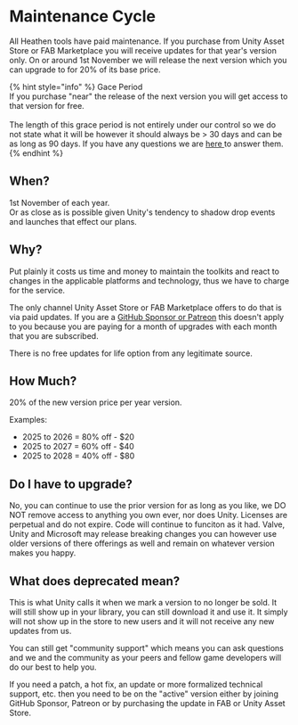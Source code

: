 # Maintenance Cycle

All Heathen tools have paid maintenance. If you purchase from Unity Asset Store or FAB Marketplace you will receive updates for that year's version only. On or around 1st November we will release the next version which you can upgrade to for 20% of its base price.

{% hint style="info" %}
Gace Period\
If you purchase "near" the release of the next version you will get access to that version for free. \
\
The length of this grace period is not entirely under our control so we do not state what it will be however it should always be > 30 days and can be as long as 90 days. If you have any questions we are [here ](https://discord.gg/heathen-group-463483739612381204)to answer them.
{% endhint %}

## When?

1st November of each year.\
Or as close as is possible given Unity's tendency to shadow drop events and launches that effect our plans.

## Why?

Put plainly it costs us time and money to maintain the toolkits and react to changes in the applicable platforms and technology, thus we have to charge for the service.

The only channel Unity Asset Store or FAB Marketplace offers to do that is via paid updates. If you are a [GitHub Sponsor or Patreon](../where-to-buy/become-a-sponsor.md) this doesn't apply to you because you are paying for a month of upgrades with each month that you are subscribed.

There is no free updates for life option from any legitimate source.

## How Much?

20% of the new version price per year version.

Examples:

* 2025 to 2026 = 80% off - $20
* 2025 to 2027 = 60% off - $40&#x20;
* 2025 to 2028 = 40% off - $80

## Do I have to upgrade?

No, you can continue to use the prior version for as long as you like, we DO NOT remove access to anything you own ever, nor does Unity. Licenses are perpetual and do not expire. Code will continue to funciton as it had. Valve, Unity and Microsoft may release breaking changes you can however use older versions of there offerings as well and remain on whatever version makes you happy.

## What does deprecated mean?

This is what Unity calls it when we mark a version to no longer be sold. It will still show up in your library, you can still download it and use it. It simply will not show up in the store to new users and it will not receive any new updates from us.

You can still get "community support" which means you can ask questions and we and the community as your peers and fellow game developers will do our best to help you.

If you need a patch, a hot fix, an update or more formalized technical support, etc. then you need to be on the "active" version either by joining GitHub Sponsor, Patreon or by purchasing the update in FAB or Unity Asset Store.

